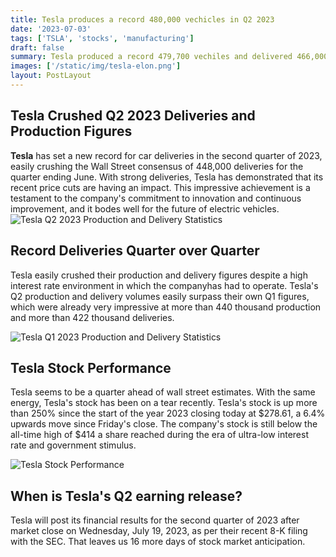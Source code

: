 ```yaml
---
title: Tesla produces a record 480,000 vechicles in Q2 2023
date: '2023-07-03'
tags: ['TSLA', 'stocks', 'manufacturing']
draft: false
summary: Tesla produced a record 479,700 vechiles and delivered 466,000 electric cars in Q2 2022, easily surpassing investor expectations.
images: ['/static/img/tesla-elon.png']
layout: PostLayout
---
```


<TOCInline toc={props.toc} asDisclosure toHeading={3} />

## Tesla Crushed Q2 2023 Deliveries and Production Figures

**Tesla** has set a new record for car deliveries in the second quarter of 2023, easily crushing the Wall Street consensus of 448,000 deliveries for the quarter ending June. With strong deliveries, Tesla has demonstrated that its recent price cuts are having an impact. This impressive achievement is a testament to the company's commitment to innovation and continuous improvement, and it bodes well for the future of electric vehicles.
![Tesla Q2 2023 Production and Delivery Statistics](/static/img/teslaq2delivery.png)

## Record Deliveries Quarter over Quarter

Tesla easily crushed their production and delivery figures despite a high interest rate environment in which the companyhas had to operate. Tesla's Q2 production and delivery volumes easily surpass their own Q1 figures, which were already very impressive at more than 440 thousand production and more than 422 thousand deliveries.

![Tesla Q1 2023 Production and Delivery Statistics](/static/img/teslaq1delivery.png)

## Tesla Stock Performance

Tesla seems to be a quarter ahead of wall street estimates. With the same energy, Tesla's stock has been on a tear recently. Tesla's stock is up more than 250\% since the start of the year 2023 closing today at \$278.61, a 6.4\% upwards move since Friday's close. The company's stock is still below the all-time high of $414 a share reached during the era of ultra-low interest rate and government stimulus.

![Tesla Stock Performance](/static/img/tesla-stock-chart.png)

## When is Tesla's Q2 earning release?

Tesla will post its financial results for the second quarter of 2023 after market close on Wednesday, July 19, 2023, as per their recent 8-K filing with the SEC. That leaves us 16 more days of stock market anticipation.
